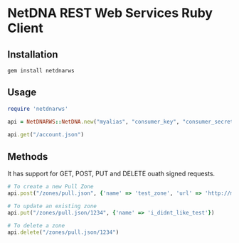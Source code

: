 # NetDNA REST Web Services Ruby Client

## Installation
`gem install netdnarws`

## Usage
```ruby
require 'netdnarws'

api = NetDNARWS::NetDNA.new("myalias", "consumer_key", "consumer_secret")

api.get("/account.json")
```

## Methods
It has support for GET, POST, PUT and DELETE ouath signed requests.

```ruby
# To create a new Pull Zone
api.post("/zones/pull.json", {'name' => 'test_zone', 'url' => 'http://my-test-site.com'})

# To update an existing zone
api.put("/zones/pull.json/1234", {'name' => 'i_didnt_like_test'})

# To delete a zone
api.delete("/zones/pull.json/1234")
```
